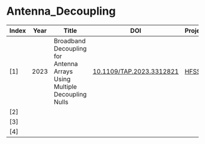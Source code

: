 # Antenna_Decoupling
|Index|Year|Title|DOI|Project|
| - | - | - | - | - |
|[1]|2023|Broadband Decoupling for Antenna Arrays Using Multiple Decoupling Nulls|[10.1109/TAP.2023.3312821](https://doi.org/10.1109/TAP.2023.3312821)|[HFSS](https://github.com/kaiifu/Antenna_Decoupling/tree/main/Decoupling_Null)|
|[2]|
|[3]|
|[4]|
